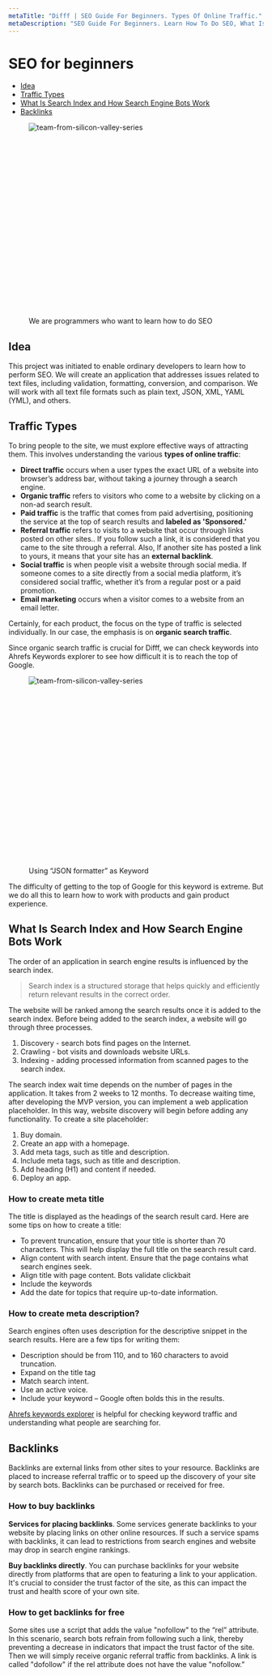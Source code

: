 ```yaml
---
metaTitle: "Difff | SEO Guide For Beginners. Types Of Online Traffic."
metaDescription: "SEO Guide For Beginners. Learn How To Do SEO, What Is Backlinks and What Types Of Online Traffic Exist. Useful services for SEO."
---
```


# SEO for beginners

-   [Idea](#idea)
-   [Traffic Types](#traffic)
-   [What Is Search Index and How Search Engine Bots Work](#What-Is-Search-Index-and-How-Search-Engine-Bots-Work)
-   [Backlinks](#Backlinks)

<figure>
  <img src="/images/articles/10-02-2024/siliconvalley-mobile.webp"
     fetchpriority="low"
    srcset="/images/articles/10-02-2024/siliconvalley-mobile.webp 767w,
     /images/articles/10-02-2024/siliconvalley.webp 768w"
      style="min-height: 382px" 
    alt="team-from-silicon-valley-series">
  <figcaption>We are programmers who want to learn how to do SEO</figcaption>
</figure>

## <a name="idea"></a> Idea

This project was initiated to enable ordinary developers to learn how to perform SEO. We will create an application that addresses issues related to text files, including validation, formatting, conversion, and comparison. We will work with all text file formats such as plain text, JSON, XML, YAML (YML), and others.

## <a name="traffic"></a> Traffic Types

To bring people to the site, we must explore effective ways of attracting them. This involves understanding the various **types of online traffic**:

-   **Direct traffic** occurs when a user types the exact URL of a website into browser’s address bar, without taking a journey through a search engine.
-   **Organic traffic** refers to visitors who come to a website by clicking on a non-ad search result.
-   **Paid traffic** is the traffic that comes from paid advertising, positioning the service at the top of search results and **labeled as 'Sponsored.’**
-   **Referral traffic** refers to visits to a website that occur through links posted on other sites.. If you follow such a link, it is considered that you came to the site through a referral. Also, If another site has posted a link to yours, it means that your site has an **external backlink**.
-   **Social traffic** is when people visit a website through social media. If someone comes to a site directly from a social media platform, it’s considered social traffic, whether it’s from a regular post or a paid promotion.
-   **Email marketing** occurs when a visitor comes to a website from an email letter.

Certainly, for each product, the focus on the type of traffic is selected individually. In our case, the emphasis is on **organic search traffic**.

Since organic search traffic is crucial for Difff, we can check keywords into Ahrefs Keywords explorer to see how difficult it is to reach the top of Google.

<figure>
    <img
        src="/images/articles/10-02-2024/ahrefs-keywords-explorer-86-percent.webp"
        fetchpriority="low"
        style="min-height: 375px"
        alt="team-from-silicon-valley-series"
    />
    <figcaption>Using “JSON formatter” as Keyword</figcaption>
</figure>

The difficulty of getting to the top of Google for this keyword is extreme. But we do all this to learn how to work with products and gain product experience.

## <a name="What-Is-Search-Index-and-How-Search-Engine-Bots-Work"></a> What Is Search Index and How Search Engine Bots Work

The order of an application in search engine results is influenced by the search index.

> Search index is a structured storage that helps quickly and efficiently return relevant results in the correct order.

The website will be ranked among the search results once it is added to the search index. Before being added to the search index, a website will go through three processes.

1.  Discovery - search bots find pages on the Internet.
2.  Crawling - bot visits and downloads website URLs.
3.  Indexing - adding processed information from scanned pages to the search index.

The search index wait time depends on the number of pages in the application. It takes from 2 weeks to 12 months. To decrease waiting time, after developing the MVP version, you can implement a web application placeholder. In this way, website discovery will begin before adding any functionality. To create a site placeholder:

1. Buy domain.
2. Create an app with a homepage.
3. Add meta tags, such as title and description.
4. Include meta tags, such as title and description.
5. Add heading (H1) and content if needed.
6. Deploy an app.

### How to create meta title

The title is displayed as the headings of the search result card. Here are some tips on how to create a title:

-   To prevent truncation, ensure that your title is shorter than 70 characters. This will help display the full title on the search result card.
-   Align content with search intent. Ensure that the page contains what search engines seek.
-   Align title with page content. Bots validate clickbait
-   Include the keywords
-   Add the date for topics that require up-to-date information.

### How to create meta description?

Search engines often uses description for the descriptive snippet in the search results. Here are a few tips for writing them:

-   Description should be from 110, and to 160 characters to avoid truncation.
-   Expand on the title tag
-   Match search intent.
-   Use an active voice.
-   Include your keyword – Google often bolds this in the results.

[Ahrefs keywords explorer](https://www.ahrefs.com/keywords-explorer) is helpful for checking keyword traffic and understanding what people are searching for.

## <a name="Backlinks"></a> Backlinks

Backlinks are external links from other sites to your resource. Backlinks are placed to increase referral traffic or to speed up the discovery of your site by search bots. Backlinks can be purchased or received for free.

### How to buy backlinks

**Services for placing backlinks**. Some services generate backlinks to your website by placing links on other online resources. If such a service spams with backlinks, it can lead to restrictions from search engines and website may drop in search engine rankings.

**Buy backlinks directly**. You can purchase backlinks for your website directly from platforms that are open to featuring a link to your application. It's crucial to consider the trust factor of the site, as this can impact the trust and health score of your own site.

### How to get backlinks for free

Some sites use a script that adds the value "nofollow" to the “rel” attribute. In this scenario, search bots refrain from following such a link, thereby preventing a decrease in indicators that impact the trust factor of the site. Then we will simply receive organic referral traffic from backlinks. A link is called "dofollow" if the rel attribute does not have the value "nofollow.”

